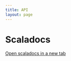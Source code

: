 ```yaml
---
title: API
layout: page
---
```


Scaladocs
=========

<a href="scaladocs/nl/knaw/dans/lib/bagstore/index.html" target="__blank">Open scaladocs in a new tab</a>
